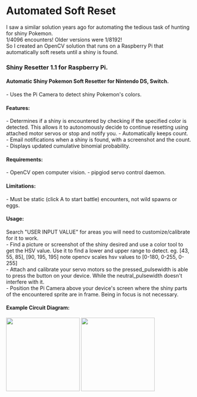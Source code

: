 # Automated Soft Reset
I saw a similar solution years ago for automating the tedious task of hunting for shiny Pokemon. <br>
1/4096 encounters! Older versions were 1/8192!<br>
So I created an OpenCV solution that runs on a Raspberry Pi that automatically soft resets until a shiny is found.<br>


<h3>Shiny Resetter 1.1 for Raspberry Pi.</h3>                                                       
                                                                                            
<h4>Automatic Shiny Pokemon Soft Resetter for Nintendo DS, Switch. </h4>                           
  -  Uses the Pi Camera to detect shiny Pokemon's colors. <br>                                  
                                                                                            
<h4>Features:</h4>                                                                                   
  -  Determines if a shiny is encountered by checking if the specified color                
     is detected. This allows it to autonomously decide to continue resetting               
     using attached motor servos or stop and notify you.                                     
  -  Automatically keeps count.                                                              
  -  Email notifications when a shiny is found, with a screenshot and the count.             
  -  Displays updated cumulative binomial probability. <br>                                   
                                                                                            
<h4>Requirements:</h4>                                                                               
  -  OpenCV open computer vision.                                                            
  -  pipgiod servo control daemon.                                                           
                                                                                            
<h4>Limitations:</h4>                                                                                
  -  Must be static (click A to start battle) encounters, not wild spawns or eggs.           
                                                                                            
<h4>Usage:</h4>                                                                                      
  Search "USER INPUT VALUE" for areas you will need to customize/calibrate for it to work.<br>   
  -  Find a picture or screenshot of the shiny desired and use a color tool to get          
     the HSV value. Use it to find a lower and upper range to detect.                        
         eg. [43, 55, 85], [90, 195, 195] note opencv scales hsv values to [0-180, 0-255, 0-255] <br>
  -  Attach and calibrate your servo motors so the pressed_pulsewidth is able to press      
     the button on your device. While the neutral_pulsewidth doesn't interfere with it. <br>     
  -  Position the Pi Camera above your device's screen where the shiny parts of the         
     encountered sprite are in frame. Being in focus is not necessary. <br>    

<h4>Example Circuit Diagram:</h4>     
<img src="https://user-images.githubusercontent.com/10005573/147976917-bfce26ea-17a5-4122-a78c-d959c8213df3.jpg" width="200" height="200" />
<img src="https://user-images.githubusercontent.com/10005573/147977316-f7d57570-81db-49a5-9d25-2a1503cd36e4.png" width="200" height="200" />

